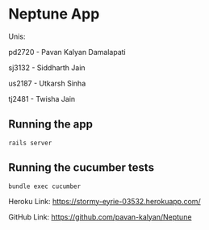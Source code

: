 # Neptune App 

Unis:

pd2720 - Pavan Kalyan Damalapati

sj3132 - Siddharth Jain

us2187 - Utkarsh Sinha

tj2481 - Twisha Jain



## Running the app

`rails server`

## Running the cucumber tests

`bundle exec cucumber`

Heroku Link: https://stormy-eyrie-03532.herokuapp.com/

GitHub Link: https://github.com/pavan-kalyan/Neptune
